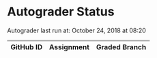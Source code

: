 # Autograder Status
Autograder last run at: October 24, 2018 at 08:20

| GitHub ID | Assignment | Graded Branch |
|-----------|------------|---------------|
